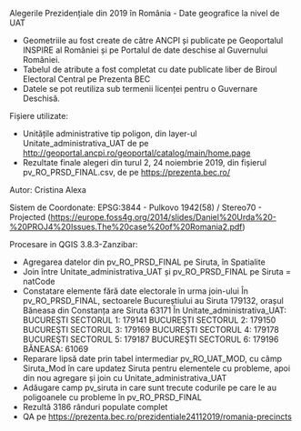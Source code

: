 Alegerile Prezidențiale din 2019 în România - Date geografice la nivel de UAT

- Geometriile au fost create de către ANCPI și publicate pe Geoportalul INSPIRE al României
 și pe Portalul de date deschise al Guvernului României. 
- Tabelul de atribute a fost completat cu date publicate liber de Biroul Electoral Central pe Prezenta BEC
- Datele se pot reutiliza sub termenii licenței pentru o Guvernare Deschisă. 

Fișiere utilizate:
- Unitățile administrative tip poligon, din layer-ul Unitate_administrativa_UAT
 de pe http://geoportal.ancpi.ro/geoportal/catalog/main/home.page 
- Rezultate finale alegeri din turul 2, 24 noiembrie 2019, din fișierul pv_RO_PRSD_FINAL.csv,
 de pe https://prezenta.bec.ro/

Autor:
Cristina Alexa

Sistem de Coordonate:
EPSG:3844 - Pulkovo 1942(58) / Stereo70 - Projected
(https://europe.foss4g.org/2014/slides/Daniel%20Urda%20-%20PROJ4%20Issues.The%20case%20of%20Romania2.pdf)

Procesare in QGIS 3.8.3-Zanzibar:
- Agregarea datelor din pv_RO_PRSD_FINAL pe Siruta, în Spatialite
- Join între Unitate_administrativa_UAT și pv_RO_PRSD_FINAL pe Siruta = natCode
- Constatare elemente fără date electorale în urma join-ului
    În pv_RO_PRSD_FINAL, sectoarele Bucureștiului au Siruta 179132, orașul Băneasa din Constanța are Siruta 63171
    În Unitate_administrativa_UAT:
        BUCUREŞTI SECTORUL 1: 179141
        BUCUREŞTI SECTORUL 2: 179150
        BUCUREŞTI SECTORUL 3: 179169
        BUCUREŞTI SECTORUL 4: 179178
        BUCUREŞTI SECTORUL 5: 179187
        BUCUREŞTI SECTORUL 6: 179196
        BĂNEASA: 61069
- Reparare lipsă date prin tabel intermediar pv_RO_UAT_MOD, cu câmp Siruta_Mod în care updatez Siruta 
pentru elementele cu probleme, apoi din nou agregare și join cu Unitate_administrativa_UAT
- Adăugare camp pv_siruta in care sunt trecute codurile pe care le au poligoanele cu probleme în pv_RO_PRSD_FINAL
- Rezultă 3186 rânduri populate complet
- QA pe https://prezenta.bec.ro/prezidentiale24112019/romania-precincts